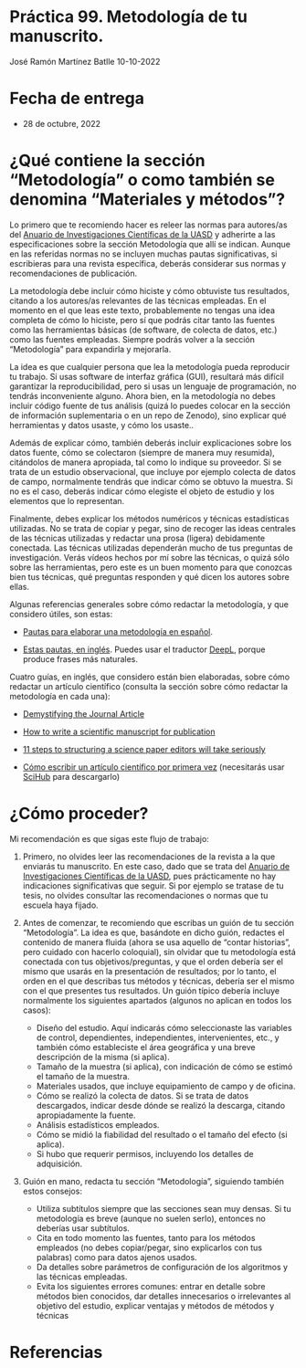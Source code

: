 Práctica 99. Metodología de tu manuscrito.
================
José Ramón Martínez Batlle
10-10-2022

# Fecha de entrega

-   28 de octubre, 2022

# ¿Qué contiene la sección “Metodología” o como también se denomina “Materiales y métodos”?

Lo primero que te recomiendo hacer es releer las normas para autores/as
del [Anuario de Investigaciones Científicas de la
UASD](../docs/instrucciones-para-autores-anuario-investigaciones-cientificas-UASD.pdf)
y adherirte a las especificaciones sobre la sección Metodología que allí
se indican. Aunque en las referidas normas no se incluyen muchas pautas
significativas, si escribieras para una revista específica, deberás
considerar sus normas y recomendaciones de publicación.

La metodología debe incluir cómo hiciste y cómo obtuviste tus
resultados, citando a los autores/as relevantes de las técnicas
empleadas. En el momento en el que leas este texto, probablemente no
tengas una idea completa de cómo lo hiciste, pero sí que podrás citar
tanto las fuentes como las herramientas básicas (de software, de colecta
de datos, etc.) como las fuentes empleadas. Siempre podrás volver a la
sección “Metodología” para expandirla y mejorarla.

La idea es que cualquier persona que lea la metodología pueda reproducir
tu trabajo. Si usas software de interfaz gráfica (GUI), resultará más
difícil garantizar la reproducibilidad, pero si usas un lenguaje de
programación, no tendrás inconveniente alguno. Ahora bien, en la
metodología no debes incluir código fuente de tus análisis (quizá lo
puedes colocar en la sección de información suplementaria o en un repo
de Zenodo), sino explicar qué herramientas y datos usaste, y cómo los
usaste..

Además de explicar cómo, también deberás incluir explicaciones sobre los
datos fuente, cómo se colectaron (siempre de manera muy resumida),
citándolos de manera apropiada, tal como lo indique su proveedor. Si se
trata de un estudio observacional, que incluye por ejemplo colecta de
datos de campo, normalmente tendrás que indicar cómo se obtuvo la
muestra. Si no es el caso, deberás indicar cómo elegiste el objeto de
estudio y los elementos que lo representan.

Finalmente, debes explicar los métodos numéricos y técnicas estadísticas
utilizadas. No se trata de copiar y pegar, sino de recoger las ideas
centrales de las técnicas utilizadas y redactar una prosa (ligera)
debidamente conectada. Las técnicas utilizadas dependerán mucho de tus
preguntas de investigación. Verás vídeos hechos por mí sobre las
técnicas, o quizá sólo sobre las herramientas, pero este es un buen
momento para que conozcas bien tus técnicas, qué preguntas responden y
qué dicen los autores sobre ellas.

Algunas referencias generales sobre cómo redactar la metodología, y que
considero útiles, son estas:

-   [Pautas para elaborar una metodología en
    español](http://scielo.sld.cu/scielo.php?script=sci_arttext&pid=S0864-02892016000100006).

-   [Estas pautas, en
    inglés](https://www.editage.com/insights/how-to-write-the-methods-section-of-a-research-paper).
    Puedes usar el traductor [DeepL](https://www.deepl.com/translator),
    porque produce frases más naturales.

Cuatro guías, en inglés, que considero están bien elaboradas, sobre cómo
redactar un artículo científico (consulta la sección sobre cómo redactar
la metodología en cada una):

-   [Demystifying the Journal
    Article](https://www.insidehighered.com/advice/2017/05/09/how-write-effective-journal-article-and-get-it-published-essay)

-   [How to write a scientific manuscript for
    publication](https://www.ncbi.nlm.nih.gov/pmc/articles/PMC3626472/)

-   [11 steps to structuring a science paper editors will take
    seriously](https://www.elsevier.com/connect/11-steps-to-structuring-a-science-paper-editors-will-take-seriously)

-   [Cómo escribir un artículo científico por primera
    vez](https://www.sciencedirect.com/science/article/abs/pii/S1134593417300040)
    (necesitarás usar [SciHub](https://sci-hub.se/) para descargarlo)

# ¿Cómo proceder?

Mi recomendación es que sigas este flujo de trabajo:

1.  Primero, no olvides leer las recomendaciones de la revista a la que
    enviarás tu manuscrito. En este caso, dado que se trata del [Anuario
    de Investigaciones Científicas de la
    UASD](../docs/instrucciones-para-autores-anuario-investigaciones-cientificas-UASD.pdf),
    pues prácticamente no hay indicaciones significativas que seguir. Si
    por ejemplo se tratase de tu tesis, no olvides consultar las
    recomendaciones o normas que tu escuela haya fijado.

2.  Antes de comenzar, te recomiendo que escribas un guión de tu sección
    “Metodología”. La idea es que, basándote en dicho guión, redactes el
    contenido de manera fluida (ahora se usa aquello de “contar
    historias”, pero cuidado con hacerlo coloquial), sin olvidar que tu
    metodología está conectada con tus objetivos/preguntas, y que el
    orden debería ser el mismo que usarás en la presentación de
    resultados; por lo tanto, el orden en el que describas tus métodos y
    técnicas, debería ser el mismo con el que presentes tus resultados.
    Un guión típico debería incluye normalmente los siguientes apartados
    (algunos no aplican en todos los casos):

    -   Diseño del estudio. Aquí indicarás cómo seleccionaste las
        variables de control, dependientes, independientes,
        intervenientes, etc., y también cómo estableciste el área
        geográfica y una breve descripción de la misma (si aplica).
    -   Tamaño de la muestra (si aplica), con indicación de cómo se
        estimó el tamaño de la muestra.
    -   Materiales usados, que incluye equipamiento de campo y de
        oficina.
    -   Cómo se realizó la colecta de datos. Si se trata de datos
        descargados, indicar desde dónde se realizó la descarga, citando
        apropiadamente la fuente.
    -   Análisis estadísticos empleados.
    -   Cómo se midió la fiabilidad del resultado o el tamaño del efecto
        (si aplica).
    -   Si hubo que requerir permisos, incluyendo los detalles de
        adquisición.

3.  Guión en mano, redacta tu sección “Metodología”, siguiendo también
    estos consejos:

    -   Utiliza subtítulos siempre que las secciones sean muy densas. Si
        tu metodología es breve (aunque no suelen serlo), entonces no
        deberías usar subtítulos.
    -   Cita en todo momento las fuentes, tanto para los métodos
        empleados (no debes copiar/pegar, sino explicarlos con tus
        palabras) como para datos ajenos usados.
    -   Da detalles sobre parámetros de configuración de los algoritmos
        y las técnicas empleadas.
    -   Evita los siguientes errores comunes: entrar en detalle sobre
        métodos bien conocidos, dar detalles innecesarios o irrelevantes
        al objetivo del estudio, explicar ventajas y métodos de métodos
        y técnicas

# Referencias
